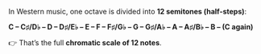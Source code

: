 

In Western music, one octave is divided into **12 semitones (half-steps)**:

**C – C♯/D♭ – D – D♯/E♭ – E – F – F♯/G♭ – G – G♯/A♭ – A – A♯/B♭ – B – (C again)**

👉 That’s the full **chromatic scale of 12 notes**.

